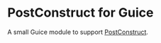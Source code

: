 # PostConstruct for Guice

A small Guice module to support [PostConstruct](https://jakarta.ee/specifications/platform/9/apidocs/jakarta/annotation/postconstruct).
